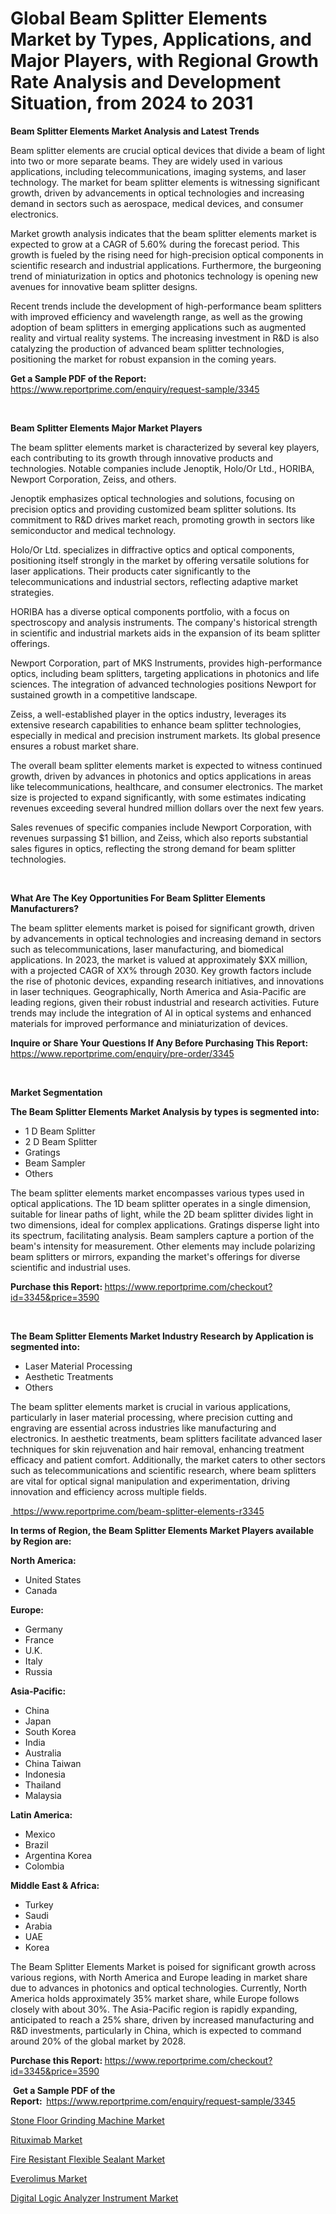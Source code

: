 <p><h1>Global Beam Splitter Elements Market by Types, Applications, and Major Players, with Regional Growth Rate Analysis and Development Situation, from 2024 to 2031</h1></p><p><strong>Beam Splitter Elements Market Analysis and Latest Trends</strong></p>
<p><p>Beam splitter elements are crucial optical devices that divide a beam of light into two or more separate beams. They are widely used in various applications, including telecommunications, imaging systems, and laser technology. The market for beam splitter elements is witnessing significant growth, driven by advancements in optical technologies and increasing demand in sectors such as aerospace, medical devices, and consumer electronics.</p><p>Market growth analysis indicates that the beam splitter elements market is expected to grow at a CAGR of 5.60% during the forecast period. This growth is fueled by the rising need for high-precision optical components in scientific research and industrial applications. Furthermore, the burgeoning trend of miniaturization in optics and photonics technology is opening new avenues for innovative beam splitter designs.</p><p>Recent trends include the development of high-performance beam splitters with improved efficiency and wavelength range, as well as the growing adoption of beam splitters in emerging applications such as augmented reality and virtual reality systems. The increasing investment in R&D is also catalyzing the production of advanced beam splitter technologies, positioning the market for robust expansion in the coming years.</p></p>
<p><strong>Get a Sample PDF of the Report:&nbsp;</strong> <a href="https://www.reportprime.com/enquiry/request-sample/3345">https://www.reportprime.com/enquiry/request-sample/3345</a></p>
<p>&nbsp;</p>
<p><strong>Beam Splitter Elements Major Market Players</strong></p>
<p><p>The beam splitter elements market is characterized by several key players, each contributing to its growth through innovative products and technologies. Notable companies include Jenoptik, Holo/Or Ltd., HORIBA, Newport Corporation, Zeiss, and others.</p><p>Jenoptik emphasizes optical technologies and solutions, focusing on precision optics and providing customized beam splitter solutions. Its commitment to R&D drives market reach, promoting growth in sectors like semiconductor and medical technology.</p><p>Holo/Or Ltd. specializes in diffractive optics and optical components, positioning itself strongly in the market by offering versatile solutions for laser applications. Their products cater significantly to the telecommunications and industrial sectors, reflecting adaptive market strategies.</p><p>HORIBA has a diverse optical components portfolio, with a focus on spectroscopy and analysis instruments. The company's historical strength in scientific and industrial markets aids in the expansion of its beam splitter offerings. </p><p>Newport Corporation, part of MKS Instruments, provides high-performance optics, including beam splitters, targeting applications in photonics and life sciences. The integration of advanced technologies positions Newport for sustained growth in a competitive landscape.</p><p>Zeiss, a well-established player in the optics industry, leverages its extensive research capabilities to enhance beam splitter technologies, especially in medical and precision instrument markets. Its global presence ensures a robust market share.</p><p>The overall beam splitter elements market is expected to witness continued growth, driven by advances in photonics and optics applications in areas like telecommunications, healthcare, and consumer electronics. The market size is projected to expand significantly, with some estimates indicating revenues exceeding several hundred million dollars over the next few years.</p><p>Sales revenues of specific companies include Newport Corporation, with revenues surpassing $1 billion, and Zeiss, which also reports substantial sales figures in optics, reflecting the strong demand for beam splitter technologies.</p></p>
<p>&nbsp;</p>
<p><strong>What Are The Key Opportunities For Beam Splitter Elements Manufacturers?</strong></p>
<p><p>The beam splitter elements market is poised for significant growth, driven by advancements in optical technologies and increasing demand in sectors such as telecommunications, laser manufacturing, and biomedical applications. In 2023, the market is valued at approximately $XX million, with a projected CAGR of XX% through 2030. Key growth factors include the rise of photonic devices, expanding research initiatives, and innovations in laser techniques. Geographically, North America and Asia-Pacific are leading regions, given their robust industrial and research activities. Future trends may include the integration of AI in optical systems and enhanced materials for improved performance and miniaturization of devices.</p></p>
<p><strong>Inquire or Share Your Questions If Any Before Purchasing This Report:</strong> <a href="https://www.reportprime.com/enquiry/pre-order/3345">https://www.reportprime.com/enquiry/pre-order/3345</a></p>
<p>&nbsp;</p>
<p><strong>Market Segmentation</strong></p>
<p><strong>The Beam Splitter Elements Market Analysis by types is segmented into:</strong></p>
<p><ul><li>1 D Beam Splitter</li><li>2 D Beam Splitter</li><li>Gratings</li><li>Beam Sampler</li><li>Others</li></ul></p>
<p><p>The beam splitter elements market encompasses various types used in optical applications. The 1D beam splitter operates in a single dimension, suitable for linear paths of light, while the 2D beam splitter divides light in two dimensions, ideal for complex applications. Gratings disperse light into its spectrum, facilitating analysis. Beam samplers capture a portion of the beam's intensity for measurement. Other elements may include polarizing beam splitters or mirrors, expanding the market's offerings for diverse scientific and industrial uses.</p></p>
<p><strong>Purchase this Report:&nbsp;</strong><a href="https://www.reportprime.com/checkout?id=3345&price=3590">https://www.reportprime.com/checkout?id=3345&price=3590</a></p>
<p>&nbsp;</p>
<p><strong>The Beam Splitter Elements Market Industry Research by Application is segmented into:</strong></p>
<p><ul><li>Laser Material Processing</li><li>Aesthetic Treatments</li><li>Others</li></ul></p>
<p><p>The beam splitter elements market is crucial in various applications, particularly in laser material processing, where precision cutting and engraving are essential across industries like manufacturing and electronics. In aesthetic treatments, beam splitters facilitate advanced laser techniques for skin rejuvenation and hair removal, enhancing treatment efficacy and patient comfort. Additionally, the market caters to other sectors such as telecommunications and scientific research, where beam splitters are vital for optical signal manipulation and experimentation, driving innovation and efficiency across multiple fields.</p></p>
<p><a href="https://www.reportprime.com/beam-splitter-elements-r3345">&nbsp;https://www.reportprime.com/beam-splitter-elements-r3345</a></p>
<p><strong>In terms of Region, the Beam Splitter Elements Market Players available by Region are:</strong></p>
<p>
    <p> <strong> North America: </strong>
        <ul>
            <li>United States</li>
            <li>Canada</li>
        </ul>
        </p> 
    <p> <strong> Europe: </strong>
        <ul>
            <li>Germany</li>
            <li>France</li>
            <li>U.K.</li>
            <li>Italy</li>
            <li>Russia</li>
        </ul>
        </p> 
    <p> <strong> Asia-Pacific: </strong>
        <ul>
            <li>China</li>
            <li>Japan</li>
            <li>South Korea</li>
            <li>India</li>
            <li>Australia</li>
            <li>China Taiwan</li>
            <li>Indonesia</li>
            <li>Thailand</li>
            <li>Malaysia</li>
        </ul>
        </p> 
    <p> <strong> Latin America: </strong>
        <ul>
            <li>Mexico</li>
            <li>Brazil</li>
            <li>Argentina Korea</li>
            <li>Colombia</li>
        </ul>
        </p> 
    <p> <strong> Middle East & Africa: </strong>
        <ul>
            <li>Turkey</li>
            <li>Saudi</li>
            <li>Arabia</li>
            <li>UAE</li>
            <li>Korea</li>
        </ul>
    </p>
    </p>
<p><p>The Beam Splitter Elements Market is poised for significant growth across various regions, with North America and Europe leading in market share due to advances in photonics and optical technologies. Currently, North America holds approximately 35% market share, while Europe follows closely with about 30%. The Asia-Pacific region is rapidly expanding, anticipated to reach a 25% share, driven by increased manufacturing and R&D investments, particularly in China, which is expected to command around 20% of the global market by 2028.</p></p>
<p><strong>Purchase this Report: </strong><a href="https://www.reportprime.com/checkout?id=3345&price=3590">https://www.reportprime.com/checkout?id=3345&price=3590</a></p>
<p>&nbsp;<strong>Get a Sample PDF of the Report:&nbsp;&nbsp;</strong><a href="https://www.reportprime.com/enquiry/request-sample/3345">https://www.reportprime.com/enquiry/request-sample/3345</a></p>
<p><strong></strong></p>
<p><p><a href="https://www.linkedin.com/pulse/how-stone-floor-grinding-machine-market-evolve-growth-analysis-a1ddc?trackingId=LuG0Y7n4RZe9tckFUGObgQ%3D%3D">Stone Floor Grinding Machine Market</a></p><p><a href="https://www.linkedin.com/pulse/rituximab-market-size-growing-cagr-145-report-covers-analysis-8l8fc?trackingId=q3WidWxDRya%2B75N52%2FP1Hw%3D%3D">Rituximab Market</a></p><p><a href="https://issuu.com/reportprime-2/docs/fire-resistant-flexible-sealant-mar_a7c2de4d7ca82f">Fire Resistant Flexible Sealant Market</a></p><p><a href="https://www.linkedin.com/pulse/everolimus-market-outlook-share-analysis-growth-trends-forecasts-l78pc?trackingId=8IvPKIgtT3e9HNcdF86bxQ%3D%3D">Everolimus Market</a></p><p><a href="https://issuu.com/reportprime-2/docs/digital-logic-analyzer-instrument-m_ef1f5031b10dec">Digital Logic Analyzer Instrument Market</a></p></p>